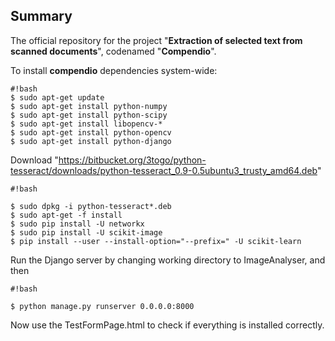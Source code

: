 ## Summary

The official repository for the project "**Extraction of selected text from scanned documents**", codenamed "**Compendio**".


To install **compendio**  dependencies system-wide:

```
#!bash
$ sudo apt-get update
$ sudo apt-get install python-numpy
$ sudo apt-get install python-scipy
$ sudo apt-get install libopencv-*
$ sudo apt-get install python-opencv
$ sudo apt-get install python-django
```

Download "https://bitbucket.org/3togo/python-tesseract/downloads/python-tesseract_0.9-0.5ubuntu3_trusty_amd64.deb"


```
#!bash

$ sudo dpkg -i python-tesseract*.deb
$ sudo apt-get -f install
$ sudo pip install -U networkx
$ sudo pip install -U scikit-image
$ pip install --user --install-option="--prefix=" -U scikit-learn
```

Run the Django server by changing working directory to ImageAnalyser, and then

```
#!bash

$ python manage.py runserver 0.0.0.0:8000
```

Now use the TestFormPage.html to check if everything is installed correctly.